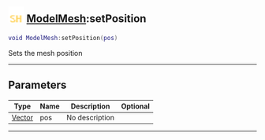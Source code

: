 ## <img src="../../.gitbook/assets/shared.png" width="32" height="32" /> [ModelMesh](../modelmesh/README.md):setPosition

```lua
void ModelMesh:setPosition(pos)
```

Sets the mesh position<br>

-----------------
## Parameters

| Type   | Name | Description | Optional |
| ------ | ---- | ----------- | -------: |
| [Vector](../vector/README.md) | pos | No description |  |


--------